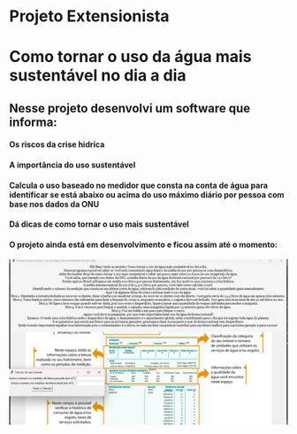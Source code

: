 # Projeto Extensionista
# Como tornar o uso da água mais sustentável no dia a dia
## Nesse projeto desenvolvi um software que informa:
#### Os riscos da crise hidríca
#### A importância do uso sustentável
#### Calcula o uso baseado no medidor que consta na conta de água para identificar se está abaixo ou acima do uso máximo diário por pessoa com base nos dados da ONU
#### Dá dicas de como tornar o uso mais sustentável
#### O projeto ainda está em desenvolvimento e ficou assim até o momento: 
<img src="projeto1.png">
